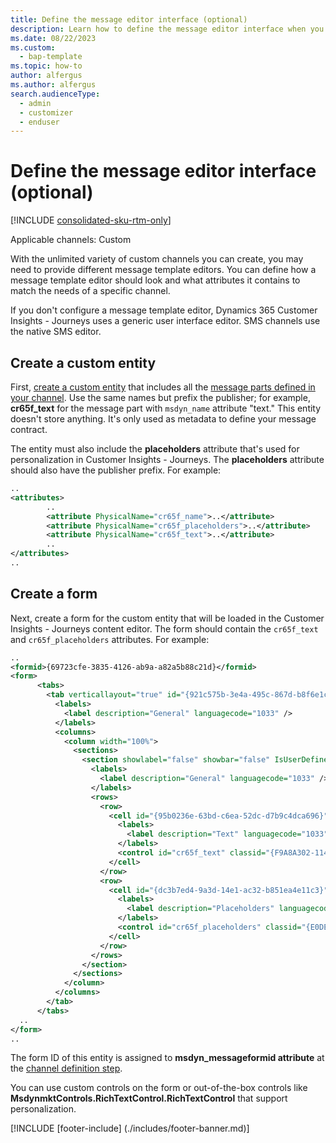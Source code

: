 ```yaml
---
title: Define the message editor interface (optional)
description: Learn how to define the message editor interface when you create custom channels in Dynamics 365 Customer Insights - Journeys.
ms.date: 08/22/2023
ms.custom:
  - bap-template
ms.topic: how-to
author: alfergus
ms.author: alfergus
search.audienceType: 
  - admin
  - customizer
  - enduser
---
```


# Define the message editor interface (optional)

[!INCLUDE [consolidated-sku-rtm-only](./includes/consolidated-sku-rtm-only.md)]

Applicable channels: Custom

With the unlimited variety of custom channels you can create, you may need to provide different message template editors. You can define how a message template editor should look and what attributes it contains to match the needs of a specific channel.

If you don't configure a message template editor, Dynamics 365 Customer Insights - Journeys uses a generic user interface editor. SMS channels use the native SMS editor.

## Create a custom entity

First, [create a custom entity](/dynamics365/customerengagement/on-premises/customize/create-entities) that includes all the [message parts defined in your channel](real-time-marketing-custom-channel-message-parts.md). Use the same names but prefix the publisher; for example, **cr65f_text** for the message part with `msdyn_name` attribute "text." This entity doesn't store anything. It's only used as metadata to define your message contract.

The entity must also include the **placeholders** attribute that's used for personalization in Customer Insights - Journeys. The **placeholders** attribute should also have the publisher prefix. For example:

```xml
..
<attributes>
        ..
        <attribute PhysicalName="cr65f_name">..</attribute>
        <attribute PhysicalName="cr65f_placeholders">..</attribute>
        <attribute PhysicalName="cr65f_text">..</attribute>
        ..
</attributes>
..
```

## Create a form

Next, create a form for the custom entity that will be loaded in the Customer Insights - Journeys content editor. The form should contain the `cr65f_text` and `cr65f_placeholders` attributes. For example:

```xml
..
<formid>{69723cfe-3835-4126-ab9a-a82a5b88c21d}</formid>
<form>
      <tabs>
        <tab verticallayout="true" id="{921c575b-3e4a-495c-867d-b8f6e1c113e0}" IsUserDefined="1">
          <labels>
            <label description="General" languagecode="1033" />
          </labels>
          <columns>
            <column width="100%">
              <sections>
                <section showlabel="false" showbar="false" IsUserDefined="0" id="{661ec403-bf06-41a0-86de-f93a05c558f6}">
                  <labels>
                    <label description="General" languagecode="1033" />
                  </labels>
                  <rows>
                    <row>
                      <cell id="{95b0236e-63bd-c6ea-52dc-d7b9c4dca696}" showlabel="true" locklevel="0">
                        <labels>
                          <label description="Text" languagecode="1033" />
                        </labels>
                        <control id="cr65f_text" classid="{F9A8A302-114E-466A-B582-6771B2AE0D92}" datafieldname="cr65f_text" disabled="false" uniqueid="{05bb6ed1-e802-412c-9813-7eded53f3f73}" />
                      </cell>
                    </row>
                    <row>
                      <cell id="{dc3b7ed4-9a3d-14e1-ac32-b851ea4e11c3}" showlabel="true" locklevel="0" visible="false">
                        <labels>
                          <label description="Placeholders" languagecode="1033" />
                        </labels>
                        <control id="cr65f_placeholders" classid="{E0DECE4B-6FC8-4a8f-A065-082708572369}" datafieldname="cr65f_placeholders" disabled="false" uniqueid="{b02dc4a0-7711-0a2a-0ce4-d0c384a17712}" />
                      </cell>
                    </row>
                  </rows>
                </section>
              </sections>
            </column>
          </columns>
        </tab>
      </tabs>
  ..
</form>
.. 
```

The form ID of this entity is assigned to **msdyn_messageformid attribute** at the [channel definition step](real-time-marketing-define-channel-definition.md).

You can use custom controls on the form or out-of-the-box controls like **MsdynmktControls.RichTextControl.RichTextControl** that support personalization.

[!INCLUDE [footer-include] (./includes/footer-banner.md)]
